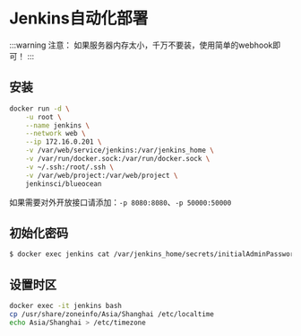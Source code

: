 # Jenkins自动化部署

:::warning 注意：
如果服务器内存太小，千万不要装，使用简单的webhook即可！
:::

## 安装

```sh
docker run -d \
    -u root \
    --name jenkins \
    --network web \
    --ip 172.16.0.201 \
    -v /var/web/service/jenkins:/var/jenkins_home \
    -v /var/run/docker.sock:/var/run/docker.sock \
    -v ~/.ssh:/root/.ssh \
    -v /var/web/project:/var/web/project \
    jenkinsci/blueocean
```

如果需要对外开放接口请添加：`-p 8080:8080`、`-p 50000:50000`

## 初始化密码

```sh
$ docker exec jenkins cat /var/jenkins_home/secrets/initialAdminPassword
```

## 设置时区

```sh
docker exec -it jenkins bash
cp /usr/share/zoneinfo/Asia/Shanghai /etc/localtime
echo Asia/Shanghai > /etc/timezone
```